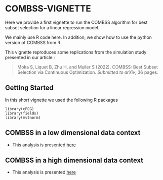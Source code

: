 # COMBSS-VIGNETTE

Here we provide a first vignette to run the COMBSS algorithm for best subset selection for a linear regression model.

We mainly use R code here. In addition, we show how to use the python version of COMBSS from R.


This vignette reproduces some replications from the simulation study presented in our article :

> Moka S, Liquet B, Zhu H, and Muller S (2022). COMBSS: Best Subset Selection via Continuous Optimization. *Submitted to arXiv*, 36 pages.


## Getting Started

In this short vignette we used the following R packages

```
library(cPCG)
library(fields)
library(mvtnorm)
```


##  COMBSS in a low dimensional data context

- This analysis is presented [here](/Low_dimensional_example.md)
 

## COMBSS in a high dimensional data context

- This analysis is presented [here](/High_dimensional_example.md)

